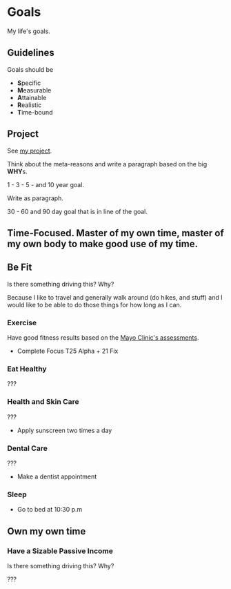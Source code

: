 # Goals

My life's goals.

## Guidelines

Goals should be

* **S**pecific
* **M**easurable
* **A**ttainable
* **R**ealistic
* **T**ime-bound

## Project

See [my project](https://github.com/users/marcusmonteirodesouza/projects/3).

Think about the meta-reasons and write a paragraph based on the big **WHY**s.

1 - 3 - 5 - and 10 year goal.

Write as paragraph.

30 - 60 and 90 day goal that is in line of the goal.

## Time-Focused. Master of my own time, master of my own body to make good use of my time.

## Be Fit

Is there something driving this? Why?

Because I like to travel and generally walk around (do hikes, and stuff) and I would like to be able to do those things for how long as I can.

### Exercise

Have good fitness results based on the [Mayo Clinic's assessments](https://www.mayoclinic.org/healthy-lifestyle/fitness/in-depth/fitness/art-20046433).

* Complete Focus T25 Alpha + 21 Fix

### Eat Healthy

???

### Health and Skin Care

???

* Apply sunscreen two times a day

### Dental Care

???

* Make a dentist appointment

### Sleep

* Go to bed at 10:30 p.m

## Own my own time

### Have a Sizable Passive Income

Is there something driving this? Why?

???
